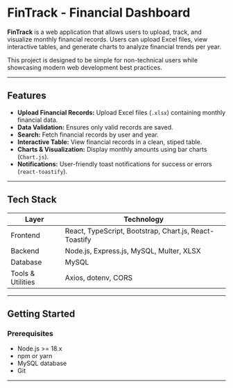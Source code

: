 # FinTrack - Financial Dashboard

**FinTrack** is a web application that allows users to upload, track, and visualize monthly financial records. Users can upload Excel files, view interactive tables, and generate charts to analyze financial trends per year.

This project is designed to be simple for non-technical users while showcasing modern web development best practices.

---

## Features

- **Upload Financial Records:** Upload Excel files (`.xlsx`) containing monthly financial data.
- **Data Validation:** Ensures only valid records are saved.
- **Search:** Fetch financial records by user and year.
- **Interactive Table:** View financial records in a clean, stiped table.
- **Charts & Visualization:** Display monthly amounts using bar charts (`Chart.js`).
- **Notifications:** User-friendly toast notifications for success or errors (`react-toastify`).

---

## Tech Stack

| Layer       | Technology |
|------------ |----------- |
| Frontend    | React, TypeScript, Bootstrap, Chart.js, React-Toastify |
| Backend     | Node.js, Express.js, MySQL, Multer, XLSX |
| Database    | MySQL |
| Tools & Utilities | Axios, dotenv, CORS |

---

## Getting Started

### Prerequisites

- Node.js >= 18.x
- npm or yarn
- MySQL database
- Git

---

